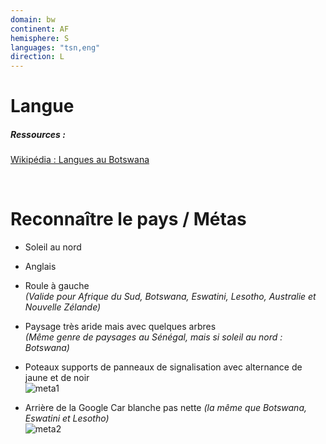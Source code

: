 ```yaml
---
domain: bw
continent: AF
hemisphere: S
languages: "tsn,eng"
direction: L
---
```


# Langue

##### Ressources :

[Wikipédia : Langues au Botswana](https://fr.wikipedia.org/wiki/Langues_au_Botswana)


<br/>

# Reconnaître le pays / Métas

- Soleil au nord 
- Anglais
- Roule à gauche  
  *(Valide pour Afrique du Sud, Botswana, Eswatini, Lesotho, Australie et Nouvelle Zélande)*

- Paysage très aride mais avec quelques arbres  
  *(Même genre de paysages au Sénégal, mais si soleil au nord : Botswana)*
  
- Poteaux supports de panneaux de signalisation avec alternance de jaune et de noir  
![meta1](/images/bw_geoguessr.png)

- Arrière de la Google Car blanche pas nette *(la même que Botswana, Eswatini et Lesotho)*  
![meta2](/images/bw_geoguessr2.png)
